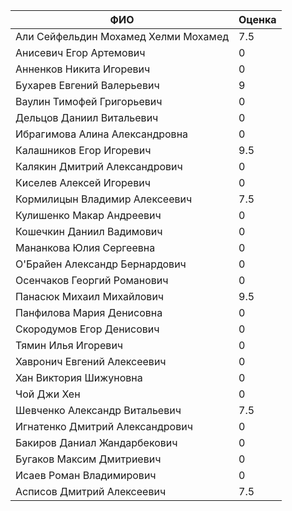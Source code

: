 |                ФИО                   | Оценка |
|--------------------------------------|--------|
| Али Сейфельдин Мохамед Хелми Мохамед |  7.5   |
| Анисевич Егор Артемович              |  0     |
| Анненков Никита Игоревич             |  0     |
| Бухарев Евгений Валерьевич           |  9     |
| Ваулин Тимофей Григорьевич           |  0     |
| Дельцов Даниил Витальевич            |  0     |
| Ибрагимова Алина Александровна       |  0     |
| Калашников Егор Игоревич             |  9.5   |
| Калякин Дмитрий Александрович        |  0     |
| Киселев Алексей Игоревич             |  0     |
| Кормилицын Владимир Алексеевич       |  7.5   |
| Кулишенко Макар Андреевич            |  0     |
| Кошечкин Даниил Вадимович            |  0     |
| Мананкова Юлия Сергеевна             |  0     |
| О'Брайен Александр Бернардович       |  0     |
| Осенчаков Георгий Романович          |  0     |
| Панасюк Михаил Михайлович            |  9.5   |
| Панфилова Мария Денисовна            |  0     |
| Скородумов Егор Денисович            |  0     |
| Тямин Илья Игоревич                  |  0     |
| Хавронич Евгений Алексеевич          |  0     |
| Хан Виктория Шижуновна               |  0     |
| Чой Джи Хен                          |  0     |
| Шевченко Александр Витальевич        |  7.5   |
| Игнатенко Дмитрий Александрович      |  0     |
| Бакиров Даниал Жандарбекович         |  0     |
| Бугаков Максим Дмитриевич            |  0     |
| Исаев Роман Владимирович             |  0     |
| Асписов Дмитрий Алексеевич           |  7.5   |